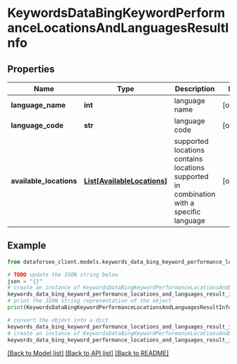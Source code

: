 # KeywordsDataBingKeywordPerformanceLocationsAndLanguagesResultInfo


## Properties

Name | Type | Description | Notes
------------ | ------------- | ------------- | -------------
**language_name** | **int** | language name | [optional] 
**language_code** | **str** | language code | [optional] 
**available_locations** | [**List[AvailableLocations]**](AvailableLocations.md) | supported locations contains locations supported in combination with a specific language | [optional] 

## Example

```python
from dataforseo_client.models.keywords_data_bing_keyword_performance_locations_and_languages_result_info import KeywordsDataBingKeywordPerformanceLocationsAndLanguagesResultInfo

# TODO update the JSON string below
json = "{}"
# create an instance of KeywordsDataBingKeywordPerformanceLocationsAndLanguagesResultInfo from a JSON string
keywords_data_bing_keyword_performance_locations_and_languages_result_info_instance = KeywordsDataBingKeywordPerformanceLocationsAndLanguagesResultInfo.from_json(json)
# print the JSON string representation of the object
print(KeywordsDataBingKeywordPerformanceLocationsAndLanguagesResultInfo.to_json())

# convert the object into a dict
keywords_data_bing_keyword_performance_locations_and_languages_result_info_dict = keywords_data_bing_keyword_performance_locations_and_languages_result_info_instance.to_dict()
# create an instance of KeywordsDataBingKeywordPerformanceLocationsAndLanguagesResultInfo from a dict
keywords_data_bing_keyword_performance_locations_and_languages_result_info_from_dict = KeywordsDataBingKeywordPerformanceLocationsAndLanguagesResultInfo.from_dict(keywords_data_bing_keyword_performance_locations_and_languages_result_info_dict)
```
[[Back to Model list]](../README.md#documentation-for-models) [[Back to API list]](../README.md#documentation-for-api-endpoints) [[Back to README]](../README.md)


